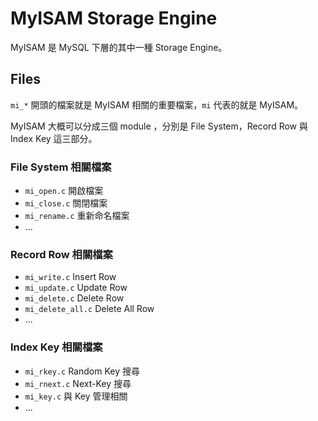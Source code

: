 # MyISAM Storage Engine

MyISAM 是 MySQL 下層的其中一種 Storage Engine。

## Files

`mi_*` 開頭的檔案就是 MyISAM 相關的重要檔案，`mi` 代表的就是 MyISAM。

MyISAM 大概可以分成三個 module ，分別是 File System，Record Row 與 Index Key 這三部分。

### File System 相關檔案

- `mi_open.c` 開啟檔案
- `mi_close.c` 關閉檔案
- `mi_rename.c` 重新命名檔案
- ...

### Record Row 相關檔案

- `mi_write.c` Insert Row
- `mi_update.c` Update Row
- `mi_delete.c` Delete Row
- `mi_delete_all.c` Delete All Row
- ...

### Index Key 相關檔案

- `mi_rkey.c` Random Key 搜尋
- `mi_rnext.c` Next-Key 搜尋
- `mi_key.c` 與 Key 管理相關
- ...
